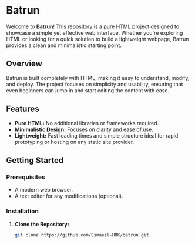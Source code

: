 # Batrun

Welcome to **Batrun**! This repository is a pure HTML project designed to showcase a simple yet effective web interface. Whether you're exploring HTML or looking for a quick solution to build a lightweight webpage, Batrun provides a clean and minimalistic starting point.

## Overview

Batrun is built completely with HTML, making it easy to understand, modify, and deploy. The project focuses on simplicity and usability, ensuring that even beginners can jump in and start editing the content with ease.

## Features

- **Pure HTML:** No additional libraries or frameworks required.
- **Minimalistic Design:** Focuses on clarity and ease of use.
- **Lightweight:** Fast loading times and simple structure ideal for rapid prototyping or hosting on any static site provider.

## Getting Started

### Prerequisites

- A modern web browser.
- A text editor for any modifications (optional).

### Installation

1. **Clone the Repository:**
   ```bash
   git clone https://github.com/Esmaeil-HRK/batrun.git
